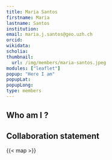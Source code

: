 ```yaml
---
title: Maria Santos
firstname: Maria
lastname: Santos
institution: 
email: maria.j.santos@geo.uzh.ch
orcid: 
wikidata: 
scholia: 
thumbnail:
  url: /img/members/maria-santos.jpeg
modules: ["leaflet"]
popup: "Here I am"
popupLat: 
popupLong: 
type: members
---
```


## Who am I ?

## Collaboration statement

{{< map >}}
